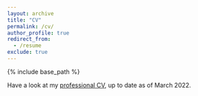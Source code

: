 ```yaml
---
layout: archive
title: "CV"
permalink: /cv/
author_profile: true
redirect_from:
  - /resume
exclude: true
---
```


{% include base_path %}

Have a look at my <a href="/files/20220323_Devaux_CV.pdf" target="_blank">professional CV</a>, up to date as of March 2022.
